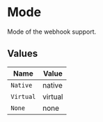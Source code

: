 # Mode

Mode of the webhook support.


## Values

| Name      | Value     |
| --------- | --------- |
| `Native`  | native    |
| `Virtual` | virtual   |
| `None`    | none      |